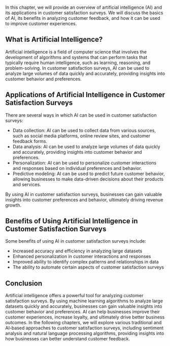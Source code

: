 
In this chapter, we will provide an overview of artificial intelligence (AI) and its applications in customer satisfaction surveys. We will discuss the basics of AI, its benefits in analyzing customer feedback, and how it can be used to improve customer experiences.

What is Artificial Intelligence?
--------------------------------

Artificial intelligence is a field of computer science that involves the development of algorithms and systems that can perform tasks that typically require human intelligence, such as learning, reasoning, and problem-solving. In customer satisfaction surveys, AI can be used to analyze large volumes of data quickly and accurately, providing insights into customer behavior and preferences.

Applications of Artificial Intelligence in Customer Satisfaction Surveys
------------------------------------------------------------------------

There are several ways in which AI can be used in customer satisfaction surveys:

* Data collection: AI can be used to collect data from various sources, such as social media platforms, online review sites, and customer feedback forms.
* Data analysis: AI can be used to analyze large volumes of data quickly and accurately, providing insights into customer behavior and preferences.
* Personalization: AI can be used to personalize customer interactions and responses based on individual preferences and behavior.
* Predictive modeling: AI can be used to predict future customer behavior, allowing businesses to make data-driven decisions about their products and services.

By using AI in customer satisfaction surveys, businesses can gain valuable insights into customer preferences and behavior, ultimately driving revenue growth.

Benefits of Using Artificial Intelligence in Customer Satisfaction Surveys
--------------------------------------------------------------------------

Some benefits of using AI in customer satisfaction surveys include:

* Increased accuracy and efficiency in analyzing large datasets
* Enhanced personalization in customer interactions and responses
* Improved ability to identify complex patterns and relationships in data
* The ability to automate certain aspects of customer satisfaction surveys

Conclusion
----------

Artificial intelligence offers a powerful tool for analyzing customer satisfaction surveys. By using machine learning algorithms to analyze large datasets quickly and accurately, businesses can gain valuable insights into customer behavior and preferences. AI can help businesses improve their customer experiences, increase loyalty, and ultimately drive better business outcomes. In the following chapters, we will explore various traditional and AI-based approaches to customer satisfaction surveys, including sentiment analysis and natural language processing algorithms, providing insights into how businesses can better understand customer feedback.
